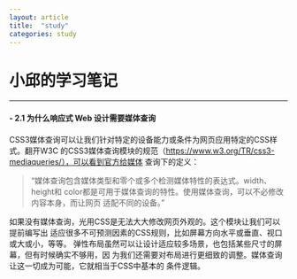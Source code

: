 ```yaml
---
layout: article
title:  "study"
categories: study
---
```


# 小邱的学习笔记

---
#### - 2.1 为什么响应式 Web 设计需要媒体查询
CSS3媒体查询可以让我们针对特定的设备能力或条件为网页应用特定的CSS样式。翻开W3C  的CSS3媒体查询模块的规范（https://www.w3.org/TR/css3-mediaqueries/），可以看到官方给媒体  查询下的定义： 

>  “媒体查询包含媒体类型和零个或多个检测媒体特性的表达式。width、height和  color都是可用于媒体查询的特性。使用媒体查询，可以不必修改内容本身，而让网页  适配不同的设备。”  
 
如果没有媒体查询，光用CSS是无法大大修改网页外观的。这个模块让我们可以提前编写出  适应很多不可预测因素的CSS规则，比如屏幕方向水平或垂直、视口或大或小，等等。  弹性布局虽然可以让设计适应较多场景，也包括某些尺寸的屏幕，但有时候确实不够用，因  为我们还需要对布局进行更细致的调整。媒体查询让这一切成为可能，它就相当于CSS中基本的  条件逻辑。
